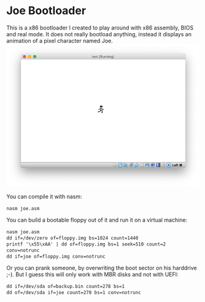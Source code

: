 # Joe Bootloader
This is a x86 bootloader I created to play around with x86 assembly, BIOS and real mode.
It does not really bootload anything, instead it displays an animation of a pixel character named Joe.
<img src="https://raw.githubusercontent.com/nerdprojects/joe-x86-bootloader/main/joe-x86-bootloader.png"/>

You can compile it with nasm:

    nasm joe.asm

You can build a bootable floppy out of it and run it on a virtual machine:

    nasm joe.asm
    dd if=/dev/zero of=floppy.img bs=1024 count=1440
    printf '\x55\xAA' | dd of=floppy.img bs=1 seek=510 count=2 conv=notrunc
    dd if=joe of=floppy.img conv=notrunc

Or you can prank someone, by overwriting the boot sector on his harddrive ;-).
But I guess this will only work with MBR disks and not with UEFI:

    dd if=/dev/sda of=backup.bin count=278 bs=1
    dd of=/dev/sda if=joe count=278 bs=1 conv=notrunc
